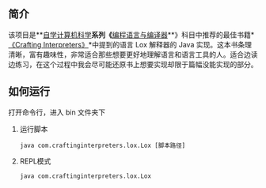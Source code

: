 ## 简介

该项目是**[自学计算机科学](https://github.com/keithnull/TeachYourselfCS-CN/blob/master/TeachYourselfCS-CN.md)**系列《**[编程语言与编译器](https://github.com/keithnull/TeachYourselfCS-CN/blob/master/TeachYourselfCS-CN.md#编程语言与编译器)**》科目中推荐的最佳书籍*[《Crafting Interpreters》](https://craftinginterpreters.com/)*中提到的语言 Lox 解释器的 Java 实现。这本书条理清晰，富有趣味性，非常适合那些想要更好地理解语言和语言工具的人。适合边读边练习，在这个过程中我会尽可能还原书上想要实现却限于篇幅没能实现的部分。

## 如何运行

打开命令行，进入 bin 文件夹下

1. 运行脚本

   ``````
   java com.craftinginterpreters.lox.Lox [脚本路径]
   ``````

2. REPL模式

   ``````
   java com.craftinginterpreters.lox.Lox
   ``````

